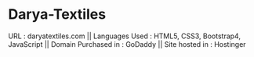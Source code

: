 # Darya-Textiles
URL : daryatextiles.com ||
Languages Used : HTML5, CSS3, Bootstrap4, JavaScript ||
Domain Purchased in : GoDaddy ||
Site hosted in : Hostinger
